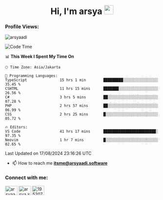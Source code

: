 <h1 align="center">Hi, I'm arsya 
  <img src="https://media.giphy.com/media/hvRJCLFzcasrR4ia7z/giphy.gif" width="30px"/>
</h1>

<p align="left"> <h3>Profile Views:</h3> <img src="https://komarev.com/ghpvc/?username=arsyaadi&label=Profile%20views&color=0e75b6&style=flat" alt="arsyaadi" /> </p>

<!--START_SECTION:waka-->
![Code Time](http://img.shields.io/badge/Code%20Time-3%2C135%20hrs%2018%20mins-blue)

📊 **This Week I Spent My Time On** 

```text
🕑︎ Time Zone: Asia/Jakarta

💬 Programming Languages: 
TypeScript               15 hrs 1 min        █████████░░░░░░░░░░░░░░░░   35.45 % 
CSHTML                   11 hrs 15 mins      ███████░░░░░░░░░░░░░░░░░░   26.56 % 
C#                       3 hrs 5 mins        ██░░░░░░░░░░░░░░░░░░░░░░░   07.28 % 
PHP                      2 hrs 57 mins       ██░░░░░░░░░░░░░░░░░░░░░░░   06.99 % 
CSS                      2 hrs 25 mins       █░░░░░░░░░░░░░░░░░░░░░░░░   05.72 % 

🔥 Editors: 
VS Code                  41 hrs 17 mins      ████████████████████████░   97.35 % 
Neovim                   1 hr 7 mins         █░░░░░░░░░░░░░░░░░░░░░░░░   02.65 % 
```


 Last Updated on 17/08/2024 23:16:26 UTC
<!--END_SECTION:waka-->

- 📫 How to reach me **itsme@arsyaadi.software**


<h3 align="left">Connect with me:</h3>
<p align="left">
<a href="https://linkedin.com/in/arsyaadi" target="blank"><img align="center" src="https://raw.githubusercontent.com/rahuldkjain/github-profile-readme-generator/master/src/images/icons/Social/linked-in-alt.svg" alt="arsyaadi" height="30" width="40" /></a>
<a href="https://fb.com/arsya.xkz" target="blank"><img align="center" src="https://raw.githubusercontent.com/rahuldkjain/github-profile-readme-generator/master/src/images/icons/Social/facebook.svg" alt="arsya.xkz" height="30" width="40" /></a>
<a href="https://stackoverflow.com/users/19520749" target="blank"><img align="center" src="https://raw.githubusercontent.com/rahuldkjain/github-profile-readme-generator/master/src/images/icons/Social/stack-overflow.svg" alt="19520749" height="30" width="40" /></a>
</p>
